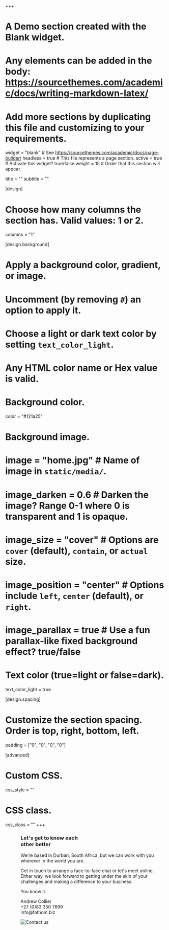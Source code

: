 +++
# A Demo section created with the Blank widget.
# Any elements can be added in the body: https://sourcethemes.com/academic/docs/writing-markdown-latex/
# Add more sections by duplicating this file and customizing to your requirements.

widget = "blank"  # See https://sourcethemes.com/academic/docs/page-builder/
headless = true  # This file represents a page section.
active = true  # Activate this widget? true/false
weight = 15  # Order that this section will appear.

title = ""
subtitle = ""

[design]
  # Choose how many columns the section has. Valid values: 1 or 2.
  columns = "1"

[design.background]
  # Apply a background color, gradient, or image.
  #   Uncomment (by removing `#`) an option to apply it.
  #   Choose a light or dark text color by setting `text_color_light`.
  #   Any HTML color name or Hex value is valid.

  # Background color.
  color = "#121a25"
  
  # Background image.
  # image = "home.jpg"  # Name of image in `static/media/`.
  # image_darken = 0.6  # Darken the image? Range 0-1 where 0 is transparent and 1 is opaque.
  # image_size = "cover"  #  Options are `cover` (default), `contain`, or `actual` size.
  # image_position = "center"  # Options include `left`, `center` (default), or `right`.
  # image_parallax = true  # Use a fun parallax-like fixed background effect? true/false
  
  # Text color (true=light or false=dark).
  text_color_light = true

[design.spacing]
  # Customize the section spacing. Order is top, right, bottom, left.
  padding = ["0", "0", "0", "0"]

[advanced]
 # Custom CSS. 
 css_style = ""
 
 # CSS class.
 css_class = ""
+++


<div style="height: 100%; margin-left: 5vw;">
  <div class="row h-100" style="margin-right: 0; position: relative;">
    <div class="col-6 contact-left">
          <h3><strong class="purple-text">Let's get to know each<br>other better</strong></h3>
          <p class="white-text">We're based in Durban, South Africa, but we can work with you wherever in the world you are.</p>
          <p class="white-text">Get in touch to arrange a face-to-face chat or let's meet online. Either way, we look forward to getting under the skin of your challenges and making a difference to your business.</p>
          <p class="white-text">You know it.</p>
          <p class="orange-text">Andrew Collier <br>+27 (0)83 350 7699 <br> info@fathom.biz</p>
          <img src="/media/contact.svg" class="contact-icon" alt="Contact us">
    </div>
    <div class="col-6 contact-right"></div>
    <div class="gradient-overlay"></div>
  </div>
</div>